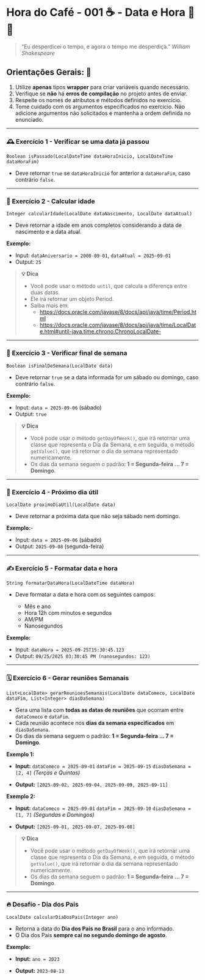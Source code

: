 # Hora do Café - 001 ☕ - Data e Hora 📅⏰

> “Eu desperdicei o tempo, e agora o tempo me desperdiça.”
> *William Shakespeare*

## Orientações Gerais: 🚨

1. Utilize **apenas** tipos **wrapper** para criar variáveis quando necessário.
2. Verifique se **não** há **erros de compilação** no projeto antes de enviar.
3. Respeite os nomes de atributos e métodos definidos no exercício.
4. Tome cuidado com os argumentos especificados no exercício. Não adicione argumentos não
   solicitados e mantenha a ordem definida no enunciado.

---

### 🕰️ Exercício 1 - Verificar se uma data já passou

`Boolean isPassado(LocalDateTime dataHoraInicio, LocalDateTime dataHoraFim)`

- Deve retornar `true` se `dataHoraInicio` for anterior a `dataHoraFim`, caso contrário `false`.

---

### 🎂 Exercício 2 - Calcular idade

`Integer calcularIdade(LocalDate dataNascimento, LocalDate dataAtual)`

- Deve retornar a idade em anos completos considerando a data de nascimento e a data atual.

**Exemplo:**

- Input: `dataAniversario = 2000-09-01`, `dataAtual = 2025-09-01`
- Output: `25`

> **💡 Dica**
> - Você pode usar o método `until`, que calcula a diferença entre duas datas.
> - Ele irá retornar um objeto Period.
> - Saiba mais em: 
>   - https://docs.oracle.com/javase/8/docs/api/java/time/Period.html
>   - https://docs.oracle.com/javase/8/docs/api/java/time/LocalDate.html#until-java.time.chrono.ChronoLocalDate-

---

### 📆 Exercício 3 - Verificar final de semana

`Boolean isFinalDeSemana(LocalDate data)`

* Deve retornar `true` se a data informada for um sábado ou domingo, caso contrário `false`.

**Exemplo:**

- Input: `data = 2025-09-06` (sábado)
- Output: `true`

> **💡 Dica**
> - Você pode usar o método `getDayOfWeek()`, que irá retornar uma classe que representa o Dia da
    Semana, e em seguida, o método `getValue()`, que irá retornar o dia da semana representado
    numericamente.
> - Os dias da semana seguem o padrão: **1 = Segunda-feira ... 7 = Domingo**.

---

### 📅 Exercício 4 - Próximo dia útil

`LocalDate proximoDiaUtil(LocalDate data)`

* Deve retornar a próxima data que não seja sábado nem domingo.

**Exemplo:**-

- Input: `data = 2025-09-06` (sábado)
- Output: `2025-09-08` (segunda-feira)

---

### ✍️ Exercício 5 - Formatar data e hora

`String formatarDataHora(LocalDateTime dataHora)`

- Deve formatar a data e hora com os seguintes campos:

    - Mês e ano
    - Hora 12h com minutos e segundos
    - AM/PM
    - Nanosegundos

**Exemplo:**

- Input: `dataHora = 2025-09-25T15:30:45.123`
- Output: `09/25/2025 03:30:45 PM (nanosegundos: 123)`

---

### 🗓️ Exercício 6 - Gerar reuniões Semanais

`List<LocalDate> gerarReunioesSemanais(LocalDate dataComeco, LocalDate dataFim, List<Integer> diasDaSemana)`

* Gera uma lista com **todas as datas de reuniões** que ocorram entre `dataComeco` e `dataFim`.
* Cada reunião acontece nos **dias da semana especificados** em `diasDaSemana`.
* Os dias da semana seguem o padrão: **1 = Segunda-feira ... 7 = Domingo**.

**Exemplo 1:**

* **Input:**
  `dataComeco = 2025-09-01`
  `dataFim = 2025-09-15`
  `diasDaSemana = [2, 4]` *(Terças e Quintas)*

* **Output:**
  `[2025-09-02, 2025-09-04, 2025-09-09, 2025-09-11]`

**Exemplo 2:**

* **Input:**
  `dataComeco = 2025-09-01`
  `dataFim = 2025-09-10`
  `diasDaSemana = [1, 7]` *(Segundas e Domingos)*

* **Output:**
  `[2025-09-01, 2025-09-07, 2025-09-08]`

> **💡 Dica**
> - Você pode usar o método `getDayOfWeek()`, que irá retornar uma classe que representa o Dia da
    Semana, e em seguida, o método `getValue()`, que irá retornar o dia da semana representado
    numericamente.
> - Os dias da semana seguem o padrão: **1 = Segunda-feira ... 7 = Domingo**.

---

### 🔥 Desafio - Dia dos Pais

`LocalDate calcularDiaDosPais(Integer ano)`

* Retorna a data do **Dia dos Pais no Brasil** para o ano informado.
* O Dia dos Pais **sempre cai no segundo domingo de agosto**.

**Exemplo:**

* **Input:**
  `ano = 2023`

* **Output:**
  `2023-08-13`
